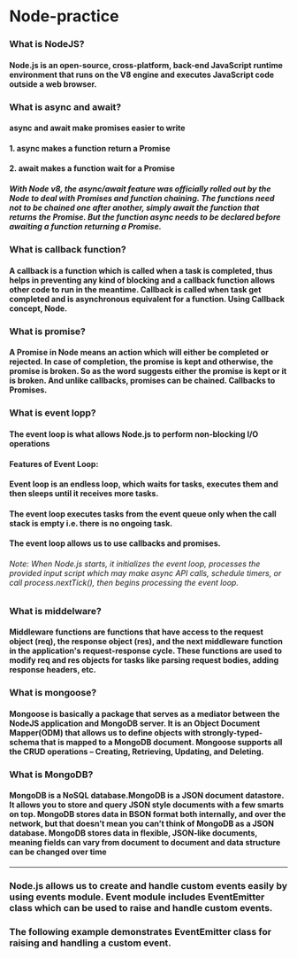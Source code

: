 # Node-practice

### What is NodeJS?
#### Node.js is an open-source, cross-platform, back-end JavaScript runtime environment that runs on the V8 engine and executes JavaScript code outside a web browser.


### What is async and await?
#### async and await make promises easier to write
#### 1. async makes a function return a Promise
#### 2. await makes a function wait for a Promise
##### With Node v8, the async/await feature was officially rolled out by the Node to deal with Promises and function chaining. The functions need not to be chained one after another, simply await the function that returns the Promise. But the function async needs to be declared before awaiting a function returning a Promise.


### What is callback function?
#### A callback is a function which is called when a task is completed, thus helps in preventing any kind of blocking and a callback function allows other code to run in the meantime. Callback is called when task get completed and is asynchronous equivalent for a function. Using Callback concept, Node.


### What is promise?
#### A Promise in Node means an action which will either be completed or rejected. In case of completion, the promise is kept and otherwise, the promise is broken. So as the word suggests either the promise is kept or it is broken. And unlike callbacks, promises can be chained. Callbacks to Promises.


### What is event lopp?
#### The event loop is what allows Node.js to perform non-blocking I/O operations
#### Features of Event Loop:
#### Event loop is an endless loop, which waits for tasks, executes them and then sleeps until it receives more tasks.
#### The event loop executes tasks from the event queue only when the call stack is empty i.e. there is no ongoing task.
#### The event loop allows us to use callbacks and promises.

###### Note: When Node.js starts, it initializes the event loop, processes the provided input script which may make async API calls, schedule timers, or call process.nextTick(), then begins processing the event loop.


### What is middelware?
#### Middleware functions are functions that have access to the request object (req), the response object (res), and the next middleware function in the application's request-response cycle. These functions are used to modify req and res objects for tasks like parsing request bodies, adding response headers, etc.


### What is mongoose?
#### Mongoose is basically a package that serves as a mediator between the NodeJS application and MongoDB server. It is an Object Document Mapper(ODM) that allows us to define objects with strongly-typed-schema that is mapped to a MongoDB document. Mongoose supports all the CRUD operations – Creating, Retrieving, Updating, and Deleting.

### What is MongoDB?
#### MongoDB is a NoSQL database.MongoDB is a JSON document datastore. It allows you to store and query JSON style documents with a few smarts on top. MongoDB stores data in BSON format both internally, and over the network, but that doesn’t mean you can’t think of MongoDB as a JSON database. MongoDB stores data in flexible, JSON-like documents, meaning fields can vary from document to document and data structure can be changed over time

-----------------------------------------------------------------------------------------------------------------------------------------------------------------------------------
### Node.js allows us to create and handle custom events easily by using events module. Event module includes EventEmitter class which can be used to raise and handle custom events.

### The following example demonstrates EventEmitter class for raising and handling a custom event.
